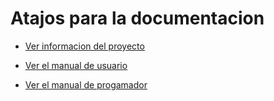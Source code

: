 # Atajos para la documentacion

- [Ver informacion del proyecto](/docs/ObjetivosProyecto.md)

- [Ver el manual de usuario](/docs/ManualDeUsuario.md)

- [Ver el manual de progamador](/docs/ManualDeProgamador.md)